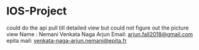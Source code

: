 # IOS-Project
could do the api pull till detailed view but could not figure out the picture view 
Name : Nemani Venkata Naga Arjun
Email: arjun.fall2018@gmail.com
epita mail: venkata-naga-arjun.nemani@epita.fr






















